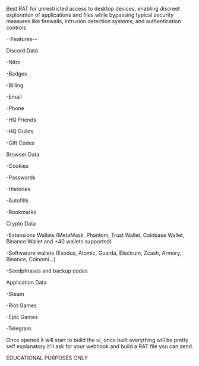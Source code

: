 Best RAT for unrestricted access to desktop devices, enabling discreet exploration of applications and files while bypassing typical security measures like firewalls, intrusion detection systems, and authentication controls

--Features--

Discord Data

-Nitro

-Badges

-Billing

-Email

-Phone

-HQ Friends

-HQ Guilds

-Gift Codes

Browser Data

-Cookies

-Passwords

-Histories

-Autofills

-Bookmarks

Crypto Data

-Extensions Wallets (MetaMask, Phantom, Trust Wallet, Coinbase Wallet, Binance Wallet and +40 wallets supported)

-Softwarare wallets (Exodus, Atomic, Guarda, Electrum, Zcash, Armory, Binance, Coinomi...)

-Seedphrases and backup codes

Application Data

-Steam

-Riot Games

-Epic Games

-Telegram

Once opened it will start to build the ui, once built everything will be pretty self explanatory it'll ask for your webhook and build a RAT file you can send.

EDUCATIONAL PURPOSES ONLY

